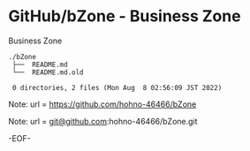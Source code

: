 # GitHub/bZone - Business Zone

Business Zone

    ./bZone
     ├──  README.md
     └──  README.md.old
     
     0 directories, 2 files (Mon Aug  8 02:56:09 JST 2022)


Note: url = https://github.com/hohno-46466/bZone

Note: url = git@github.com:hohno-46466/bZone.git

-EOF-
